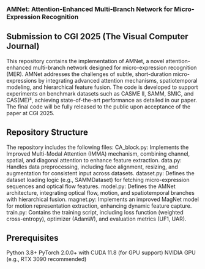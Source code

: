 ### AMNet: Attention-Enhanced Multi-Branch Network for Micro-Expression Recognition
## Submission to CGI 2025 (The Visual Computer Journal)

This repository contains the implementation of AMNet, a novel attention-enhanced multi-branch network designed for micro-expression recognition (MER). AMNet addresses the challenges of subtle, short-duration micro-expressions by integrating advanced attention mechanisms, spatiotemporal modeling, and hierarchical feature fusion. The code is developed to support experiments on benchmark datasets such as CASME II, SAMM, SMIC, and CAS(ME)³, achieving state-of-the-art performance as detailed in our paper.
The final code will be fully released to the public upon acceptance of the paper at CGI 2025.

## Repository Structure
The repository includes the following files:
CA_block.py: Implements the Improved Multi-Modal Attention (IMMA) mechanism, combining channel, spatial, and diagonal attention to enhance feature extraction.
data.py: Handles data preprocessing, including face alignment, resizing, and augmentation for consistent input across datasets.
dataset.py: Defines the dataset loading logic (e.g., SAMMDataset) for fetching micro-expression sequences and optical flow features.
model.py: Defines the AMNet architecture, integrating optical flow, motion, and spatiotemporal branches with hierarchical fusion.
magnet.py: Implements an improved MagNet model for motion representation extraction, enhancing dynamic feature capture.
train.py: Contains the training script, including loss function (weighted cross-entropy), optimizer (AdamW), and evaluation metrics (UF1, UAR).

## Prerequisites
Python 3.8+
PyTorch 2.0.0+ with CUDA 11.8 (for GPU support)
NVIDIA GPU (e.g., RTX 3090 recommended)
